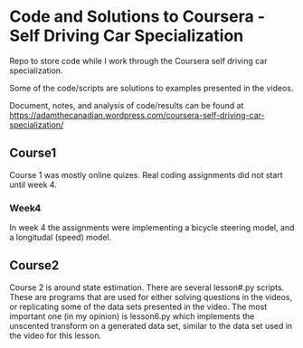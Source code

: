 # Code and Solutions to Coursera - Self Driving Car Specialization

Repo to store code while I work through the Coursera self driving car specialization.

Some of the code/scripts are solutions to examples presented in the videos.

Document, notes, and analysis of code/results can be found at
https://adamthecanadian.wordpress.com/coursera-self-driving-car-specialization/

## Course1
Course 1 was mostly online quizes. Real coding assignments did not start until week 4.

### Week4
In week 4 the assignments were implementing a bicycle steering model, and a longitudal (speed) model.

## Course2 
Course 2 is around state estimation.
There are several lesson#.py scripts. These are programs that are used for either solving questions in the videos, or replicating some of the data sets presented in the video.
The most important one (in my opinion) is lesson6.py which implements the unscented transform on a generated data set, similar to the data set used in the video for this lesson.
 
